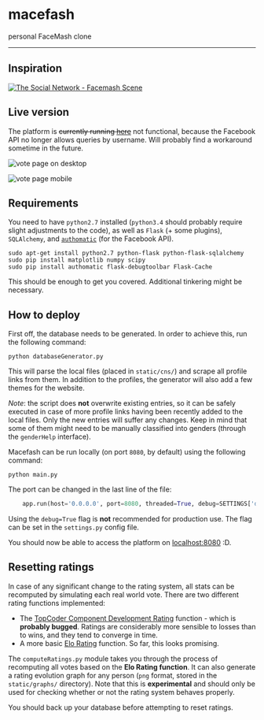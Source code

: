 # macefash
personal FaceMash clone

<hr>

## Inspiration
[![The Social Network - Facemash Scene](http://img.youtube.com/vi/VSKoVsHs_Ko/0.jpg)](https://www.youtube.com/watch?v=VSKoVsHs_Ko)

## Live version
The platform is ~~currently running [here](http://macefash.ngrok.io/)~~ not functional, because the Facebook API no longer allows queries by username. Will probably find a workaround sometime in the future.

![vote page on desktop](https://raw.githubusercontent.com/harababurel/macefash/master/static/img/screens/vote_cyborg_no_ip.png)

![vote page mobile](https://raw.githubusercontent.com/harababurel/macefash/master/static/img/screens/iphone_6_6plus.png)

## Requirements
You need to have `python2.7` installed (`python3.4` should probably require slight adjustments to the code), as well as `Flask` (+ some plugins), `SQLAlchemy`, and [`authomatic`](http://peterhudec.github.io/authomatic/) (for the Facebook API).

```console
sudo apt-get install python2.7 python-flask python-flask-sqlalchemy
sudo pip install matplotlib numpy scipy
sudo pip install authomatic flask-debugtoolbar Flask-Cache
```

This should be enough to get you covered. Additional tinkering might be necessary.

## How to deploy
First off, the database needs to be generated. In order to achieve this, run the following command:
```console
python databaseGenerator.py
```
This will parse the local files (placed in `static/cns/`) and scrape all profile links from them. In addition to the profiles, the generator will also add a few themes for the website.

*Note*: the script does **not** overwrite existing entries, so it can be safely executed in case of more profile links having been recently added to the local files. Only the new entries will suffer any changes. Keep in mind that some of them might need to be manually classified into genders (through the `genderHelp` interface).

Macefash can be run locally (on port `8080`, by default) using the following command:
```console
python main.py
```

The port can be changed in the last line of the file:
```python
    app.run(host='0.0.0.0', port=8080, threaded=True, debug=SETTINGS['debug'])
```
Using the `debug=True` flag is **not** recommended for production use. The flag can be set in the `settings.py` config file.

You should now be able to access the platform on [localhost:8080](http://localhost:8080) :D.

## Resetting ratings
In case of any significant change to the rating system, all stats can be recomputed by simulating each real world vote.
There are two different rating functions implemented:
* The [TopCoder Component Development Rating](http://apps.topcoder.com/wiki/display/tc/Component+Development+Ratings) function - which is **probably bugged**. Ratings are considerably more sensible to losses than to wins, and they tend to converge in time.
* A more basic [Elo Rating](http://en.wikipedia.org/wiki/Elo_rating_system) function. So far, this looks promising.

The `computeRatings.py` module takes you through the process of recomputing all votes based on the **Elo Rating function**.
It can also generate a rating evolution graph for any person (`png` format, stored in the `static/graphs/` directory). Note that this is **experimental** and should only be used for checking whether or not the rating system behaves properly.

You should back up your database before attempting to reset ratings.
